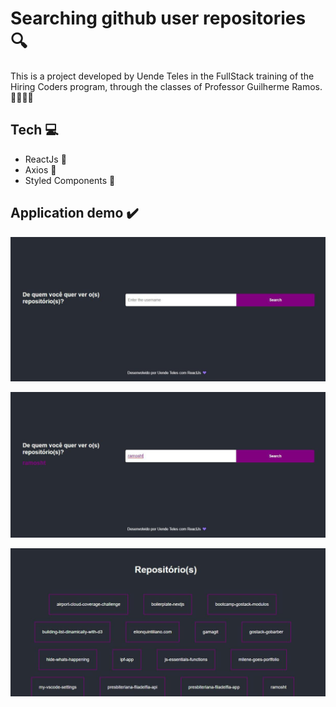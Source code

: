 # Searching github user repositories 🔍

This is a project developed by Uende Teles in the FullStack training of the Hiring Coders program, through the classes of Professor Guilherme Ramos. 👩🏾‍💻😃


## Tech 💻

- ReactJs 💜
- Axios 💜
- Styled Components 💜


## Application demo ✔️

![Demo image one ](src/images/img-demo-1.jpeg)

![Demo image two ](src/images/img-demo-2.jpeg)

![Demo image three ](src/images/img-demo-3.jpeg)



